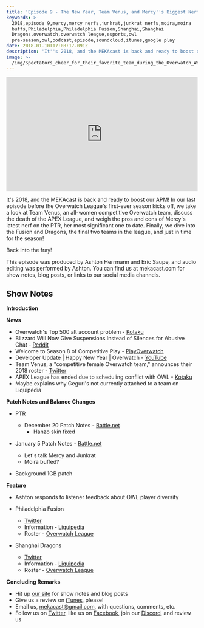 ```yaml
---
title: 'Episode 9 - The New Year, Team Venus, and Mercy''s Biggest Nerf to Date'
keywords: >-
  2018,episode 9,mercy,mercy nerfs,junkrat,junkrat nerfs,moira,moira
  buffs,Philadelphia,Philadelphia Fusion,Shanghai,Shanghai
  Dragons,overwatch,overwatch league,esports,owl
  pre-season,owl,podcast,episode,soundcloud,itunes,google play
date: 2018-01-10T17:08:17.091Z
description: 'It''s 2018, and the MEKAcast is back and ready to boost our APM!'
image: >-
  /img/Spectators_cheer_for_their_favorite_team_during_the_Overwatch_World_Cup_@_BlizzCon_2016_(1).jpg
---
```

<iframe width="100%" height="300" scrolling="no" frameborder="no" src="https://w.soundcloud.com/player/?url=https%3A//api.soundcloud.com/tracks/381432410&amp;color=%238992b9&amp;auto_play=false&amp;hide_related=false&amp;show_comments=true&amp;show_user=true&amp;show_reposts=false&amp;show_teaser=true&amp;visual=true"></iframe>

It's 2018, and the MEKAcast is back and ready to boost our APM! In our last episode before the Overwatch League's first-ever season kicks off, we take a look at Team Venus, an all-women competitive Overwatch team, discuss the death of the APEX League, and weigh the pros and cons of Mercy's latest nerf on the PTR, her most significant one to date. Finally, we dive into the Fusion and Dragons, the final two teams in the league, and just in time for the season!

Back into the fray!

This episode was produced by Ashton Herrmann and Eric Saupe, and audio editing was performed by Ashton. You can find us at mekacast.com for show notes, blog posts, or links to our social media channels.

## Show Notes

**Introduction**

**News**

 * Overwatch's Top 500 alt account problem - [Kotaku](https://compete.kotaku.com/overwatchs-top-500-has-an-alternate-account-problem-1821404150)
 * Blizzard Will Now Give Suspensions Instead of Silences for Abusive Chat -
 [Reddit](https://www.reddit.com/r/Competitiveoverwatch/comments/7l08mq/blizzard_will_now_give_suspensions_instead_of/)
 * Welcome to Season 8 of Competitive Play - [PlayOverwatch](https://playoverwatch.com/en-us/blog/21363037)
 * Developer Update | Happy New Year | Overwatch - [YouTube](https://youtu.be/8KgiaRPxRnQ)
 * Team Venus, a "competitive female Overwatch team," announces their 2018 roster - [Twitter](https://twitter.com/Venus_OW/status/949138925611724800)
 * APEX League has ended due to scheduling conflict with OWL - [Kotaku](https://compete.kotaku.com/overwatch-apex-league-is-over-1821842880)
  * Maybe explains why Geguri's not currently attached to a team on Liquipedia

**Patch Notes and Balance Changes**

 * PTR
   * December 20 Patch Notes - [Battle.net](https://us.battle.net/forums/en/overwatch/topic/20760836615#post-1)
     * Hanzo skin fixed

 * January 5 Patch Notes - [Battle.net](https://us.battle.net/forums/en/overwatch/topic/20760768026)
   * Let's talk Mercy and Junkrat
   * Moira buffed?

 * Background 1GB patch

**Feature**

  * Ashton responds to listener feedback about OWL player diversity

  * Philadelphia Fusion
    * [Twitter](https://twitter.com/PHL_Fusion)
    * Information - [Liquipedia](http://wiki.teamliquid.net/overwatch/Philadelphia_Fusion)
    * Roster - [Overwatch League](https://overwatchleague.com/en-us/players)

  * Shanghai Dragons
    * [Twitter](https://twitter.com/ShanghaiDragons)
    * Information - [Liquipedia](http://wiki.teamliquid.net/overwatch/Shanghai_Dragons)
    * Roster - [Overwatch League](https://overwatchleague.com/en-us/players)



**Concluding Remarks**

 *  Hit up [our site](https://www.mekacast.com) for show notes and blog posts
 *  Give us a review on [iTunes](https://itunes.apple.com/us/podcast/mekacast-overwatch-esports-podcast/id1304572195?mt=2), please!
 *  Email us, <mekacast@gmail.com>, with questions, comments, etc.
 *  Follow us on [Twitter](https://twitter.com/MEKAcast), like us on [Facebook](https://www.facebook.com/mekacast/), join our [Discord](https://discord.gg/VFG9Cug), and review us
